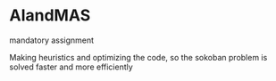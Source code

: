 # AIandMAS
mandatory assignment

Making heuristics and optimizing the code, so the sokoban problem is solved faster and more efficiently
